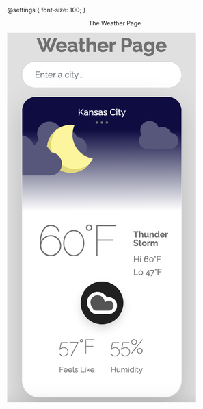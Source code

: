 @settings {
font-size: 100;
}

<p align="center">
  The Weather Page
</p>

![Image of my weather app](https://github.com/tatmil-99/weatherApp/blob/main/img/Screen%20Shot%202021-04-15%20at%2010.54.43%20AM.png)

